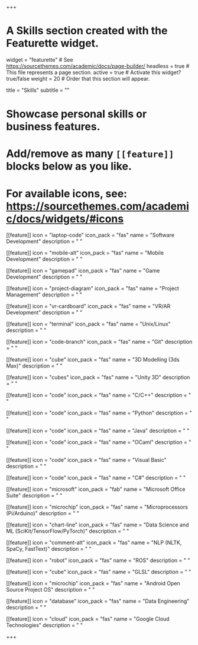 +++
# A Skills section created with the Featurette widget.
widget = "featurette"  # See https://sourcethemes.com/academic/docs/page-builder/
headless = true  # This file represents a page section.
active = true  # Activate this widget? true/false
weight = 20  # Order that this section will appear.

title = "Skills"
subtitle = ""

# Showcase personal skills or business features.
# 
# Add/remove as many `[[feature]]` blocks below as you like.
# 
# For available icons, see: https://sourcethemes.com/academic/docs/widgets/#icons

[[feature]]
  icon = "laptop-code"
  icon_pack = "fas"
  name = "Software Development"
  description = " "

[[feature]]
  icon = "mobile-alt"
  icon_pack = "fas"
  name = "Mobile Development"
  description = " "

[[feature]]
  icon = "gamepad"
  icon_pack = "fas"
  name = "Game Development"
  description = " "

[[feature]]
  icon = "project-diagram"
  icon_pack = "fas"
  name = "Project Management"
  description = " "

[[feature]]
  icon = "vr-cardboard"
  icon_pack = "fas"
  name = "VR/AR Development"
  description = " "

[[feature]]
  icon = "terminal"
  icon_pack = "fas"
  name = "Unix/Linux"
  description = " "

[[feature]]
  icon = "code-branch"
  icon_pack = "fas"
  name = "Git"
  description = " "

[[feature]]
  icon = "cube"
  icon_pack = "fas"
  name = "3D Modelling (3ds Max)"
  description = " "

[[feature]]
  icon = "cubes"
  icon_pack = "fas"
  name = "Unity 3D"
  description = " "

[[feature]]
  icon = "code"
  icon_pack = "fas"
  name = "C/C++"
  description = " "

[[feature]]
  icon = "code"
  icon_pack = "fas"
  name = "Python"
  description = " "

[[feature]]
  icon = "code"
  icon_pack = "fas"
  name = "Java"
  description = " "

[[feature]]
  icon = "code"
  icon_pack = "fas"
  name = "OCaml"
  description = " "

[[feature]]
  icon = "code"
  icon_pack = "fas"
  name = "Visual Basic"
  description = " "

[[feature]]
  icon = "code"
  icon_pack = "fas"
  name = "C#"
  description = " "
  
[[feature]]
  icon = "microsoft"
  icon_pack = "fab"
  name = "Microsoft Office Suite"
  description = " " 
  
[[feature]]
  icon = "microchip"
  icon_pack = "fas"
  name = "Microprocessors (Pi/Arduino)"
  description = " "

[[feature]]
  icon = "chart-line"
  icon_pack = "fas"
  name = "Data Science and ML (SciKit/TensorFlow/PyTorch)"
  description = " "

[[feature]]
  icon = "comment-alt"
  icon_pack = "fas"
  name = "NLP (NLTK, SpaCy, FastText)"
  description = " "

[[feature]]
  icon = "robot"
  icon_pack = "fas"
  name = "ROS"
  description = " "

[[feature]]
  icon = "cube"
  icon_pack = "fas"
  name = "GLSL"
  description = " "

[[feature]]
  icon = "microchip"
  icon_pack = "fas"
  name = "Android Open Source Project OS"
  description = " "

[[feature]]
  icon = "database"
  icon_pack = "fas"
  name = "Data Engineering"
  description = " "

[[feature]]
  icon = "cloud"
  icon_pack = "fas"
  name = "Google Cloud Technologies"
  description = " "

+++
